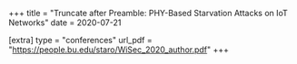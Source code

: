 +++
title = "Truncate after Preamble: PHY-Based Starvation Attacks on IoT Networks"
date = 2020-07-21

[extra]
type = "conferences"
url_pdf = "https://people.bu.edu/staro/WiSec_2020_author.pdf"
+++